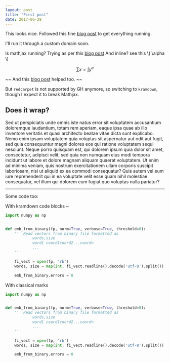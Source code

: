 ```yaml
---
layout: post
title: "First post"
date: 2017-06-28
---
```


This looks nice. Followed this fine [blog post](http://jmcglone.com/guides/github-pages/) to get everything running.

I'll run it through a custom domain soon.

Is mathjax running? Trying as per this [blog post](http://gastonsanchez.com/visually-enforced/opinion/2014/02/16/Mathjax-with-jekyll/)
And inline? see this \\( \alpha \\)

$$ \sum x = \int y^e $$

~~ And this [blog post](http://csega.github.io/mypost/2017/03/28/how-to-set-up-mathjax-on-jekyll-and-github-properly.html) helped too. ~~

But `redcarpet` is not supported by GH anymore, so switching to `kramdown`, though I expect it to break Mathjax.

## Does it wrap?
Sed ut perspiciatis unde omnis iste natus error sit voluptatem accusantium doloremque laudantium, totam rem aperiam, eaque ipsa quae ab illo inventore veritatis et quasi architecto beatae vitae dicta sunt explicabo. Nemo enim ipsam voluptatem quia voluptas sit aspernatur aut odit aut fugit, sed quia consequuntur magni dolores eos qui ratione voluptatem sequi nesciunt. Neque porro quisquam est, qui dolorem ipsum quia dolor sit amet, consectetur, adipisci velit, sed quia non numquam eius modi tempora incidunt ut labore et dolore magnam aliquam quaerat voluptatem. Ut enim ad minima veniam, quis nostrum exercitationem ullam corporis suscipit laboriosam, nisi ut aliquid ex ea commodi consequatur? Quis autem vel eum iure reprehenderit qui in ea voluptate velit esse quam nihil molestiae consequatur, vel illum qui dolorem eum fugiat quo voluptas nulla pariatur?

---

Some code too:

With kramdown code blocks ~
~~~python
import numpy as np


def emb_from_binary(fp, norm=True, verbose=True, threshold=0):
    ''' Read vectors from binary file formatted as
            words,size
            word1 coord1coord2...coordn
            ...
    '''

    fi_vect = open(fp, 'rb')
    words, size = map(int, fi_vect.readline().decode('utf-8').split())

    emb_from_binary.errors = 0

~~~

With classical marks
```python
import numpy as np


def emb_from_binary(fp, norm=True, verbose=True, threshold=0):
    ''' Read vectors from binary file formatted as
            words,size
            word1 coord1coord2...coordn
            ...
    '''

    fi_vect = open(fp, 'rb')
    words, size = map(int, fi_vect.readline().decode('utf-8').split())

    emb_from_binary.errors = 0

```

